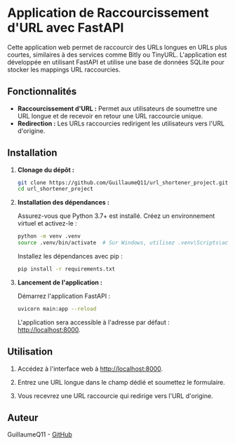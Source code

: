 # Application de Raccourcissement d'URL avec FastAPI

Cette application web permet de raccourcir des URLs longues en URLs plus courtes, similaires à des services comme Bitly ou TinyURL. L'application est développée en utilisant FastAPI et utilise une base de données SQLite pour stocker les mappings URL raccourcies.

## Fonctionnalités

- **Raccourcissement d'URL :** Permet aux utilisateurs de soumettre une URL longue et de recevoir en retour une URL raccourcie unique.
- **Redirection :** Les URLs raccourcies redirigent les utilisateurs vers l'URL d'origine.

## Installation

1. **Clonage du dépôt :**

   ```bash
   git clone https://github.com/GuillaumeQ11/url_shortener_project.git
   cd url_shortener_project
   ```

2. **Installation des dépendances :**

   Assurez-vous que Python 3.7+ est installé. Créez un environnement virtuel et activez-le :

   ```bash
   python -m venv .venv
   source .venv/bin/activate  # Sur Windows, utilisez .venv\Scripts\activate
   ```

   Installez les dépendances avec pip :

   ```bash
   pip install -r requirements.txt
   ```

3. **Lancement de l'application :**

   Démarrez l'application FastAPI :

   ```bash
   uvicorn main:app --reload
   ```

   L'application sera accessible à l'adresse par défaut : [http://localhost:8000](http://localhost:8000).

## Utilisation

1. Accédez à l'interface web à [http://localhost:8000](http://localhost:8000).

2. Entrez une URL longue dans le champ dédié et soumettez le formulaire.

3. Vous recevrez une URL raccourcie qui redirige vers l'URL d'origine.

## Auteur

GuillaumeQ11 - [GitHub](https://github.com/GuillaumeQ11)

